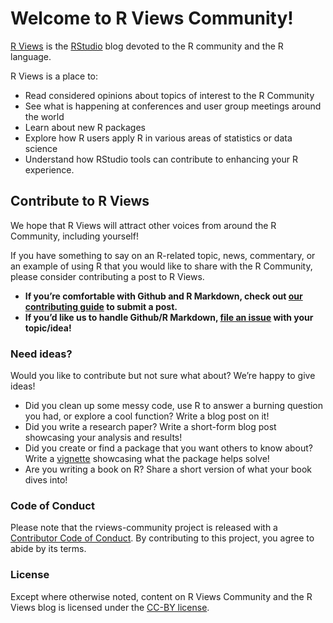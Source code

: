 # Welcome to R Views Community!

[R Views](https://rviews.rstudio.com/) is the [RStudio](https://www.rstudio.com/) blog devoted to the R community and the R language.

R Views is a place to:

* Read considered opinions about topics of interest to the R Community
* See what is happening at conferences and user group meetings around the world
* Learn about new R packages
* Explore how R users apply R in various areas of statistics or data science
* Understand how RStudio tools can contribute to enhancing your R experience.

## Contribute to R Views

We hope that R Views will attract other voices from around the R Community, including yourself! 

If you have something to say on an R-related topic, news, commentary, or an example of using R that you would like to share with the R Community, please consider contributing a post to R Views.

* **If you’re comfortable with Github and R Markdown, check out **[our contributing guide](https://github.com/rstudio/rviews-community/blob/main/.github/CONTRIBUTING.md)** to submit a post.**
* **If you’d like us to handle Github/R Markdown, [file an issue](https://github.com/rstudio/rviews-community/issues) with your topic/idea!**

### Need ideas?

Would you like to contribute but not sure what about? We’re happy to give ideas!

* Did you clean up some messy code, use R to answer a burning question you had, or explore a cool function? Write a blog post on it!
* Did you write a research paper? Write a short-form blog post showcasing your analysis and results!
* Did you create or find a package that you want others to know about? Write a [vignette](https://r-pkgs.org/vignettes.html) showcasing what the package helps solve!
* Are you writing a book on R? Share a short version of what your book dives into!

### Code of Conduct

Please note that the rviews-community project is released with a [Contributor Code of Conduct](https://contributor-covenant.org/version/2/0/CODE_OF_CONDUCT.html). By contributing to this project, you agree to abide by its terms.

### License

Except where otherwise noted, content on R Views Community and the R Views blog is licensed under the [CC-BY license](https://creativecommons.org/licenses/by/4.0/).
